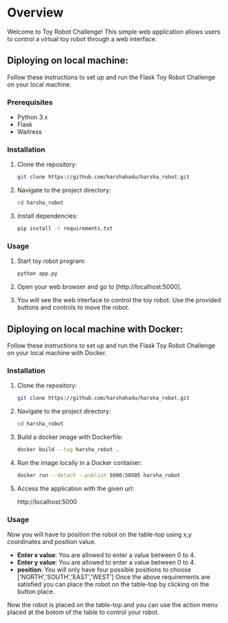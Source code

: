 # Overview

Welcome to Toy Robot Challenge! This simple web application allows users to control a virtual toy robot through a web interface.

## Diploying on local machine:

Follow these instructions to set up and run the Flask Toy Robot Challenge on your local machine.

### Prerequisites

- Python 3.x
- Flask
- Waitress

### Installation

1. Clone the repository:

    ```bash
    git clone https://github.com/harshahadu/harsha_robot.git
    ```

2. Navigate to the project directory:

    ```bash
    cd harsha_robot
    ```

3. Install dependencies:

    ```bash
    pip install -r requirements.txt
    ```

### Usage

1. Start toy robot program:

    ```bash
    python app.py
    ```

2. Open your web browser and go to [http://localhost:5000].

3. You will see the web interface to control the toy robot. Use the provided buttons and controls to move the robot.

## Diploying on local machine with Docker:

Follow these instructions to set up and run the Flask Toy Robot Challenge on your local machine with Docker.


### Installation

1. Clone the repository:

    ```bash
    git clone https://github.com/harshahadu/harsha_robot.git
    ```

2. Navigate to the project directory:

    ```bash
    cd harsha_robot
    ```

3. Build a docker image with Dockerfile:

    ```bash
    docker build --tag harsha_robot .
    ```
4. Run the image locally in a Docker container:

    ```bash
    docker run --detach --publish 5000:50505 harsha_robot
    ```
5. Access the application with the given url:

     http://localhost:5000 

### Usage
Now you will have to position the robot on the table-top using x,y coordinates and position value.
- **Enter x value**: You are allowed to enter a value between 0 to 4.
- **Enter y value**: You are allowed to enter a value between 0 to 4.
- **position**: You will only have four possible positions to choose ['NORTH','SOUTH','EAST','WEST']
Once the above requirements are satisfied you can place the robot on the table-top by clicking on the button place.

Now the robot is placed on the table-top and you can use the action menu placed at the botom of the table to control your robot.

 
